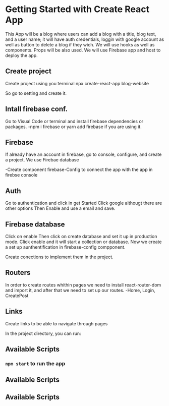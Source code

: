 # Getting Started with Create React App

This App will be a blog where users can add a blog with a title, blog text, and a user name; it will have auth credentials, loggin with google account as well as button to delete a blog if they wich. We will use hooks as well as components. Props will be also used. We will use Firebase app and host to deploy the app.

## Create project

Create project using you terminal
npx create-react-app blog-website

So go to setting and create it.

## Intall firebase conf.
Go to Visual Code or terminal and install firebase dependencies or packages.
-npm i firebase or yarn add firebase if you are using it.

## Firebase
If already have an account in firebase, go to console, configure, and create a project.
We use Firebae database

-Create component firebase-Config to connect the app with the app in firebse console

## Auth
Go to authentication and click in get Started
Click google althougt there are other options
Then Enable and use a email and save.

## Firebase database
Click on enable
Then click on create database and set it up in production mode.
Click enable and it will start a collection or database.
Now we create a set up aunthentification in firebase-config compponent.

Create conections to implement them in the project.

## Routers
In order to create routes whithin pages we need to install react-router-dom and import it, and after that we need to set up our routes.
-Home, Login, CreatePost

## Links
Create links to be able to navigate through pages

In the project directory, you can run:

## Available Scripts

### `npm start` to run the app



## Available Scripts
## Available Scripts

